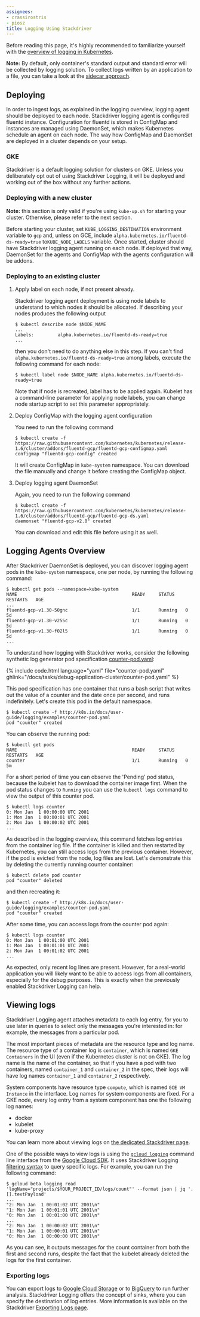 ```yaml
---
assignees:
- crassirostris
- piosz
title: Logging Using Stackdriver
---
```


Before reading this page, it's highly recommended to familiarize yourself
with the [overview of logging in Kubernetes](/docs/concepts/cluster-administration/logging).

**Note:** By default, only container's standard output and standard error will be
collected by logging solution. To collect logs written by an application to
a file, you can take a look at the [sidecar approach](/docs/concepts/cluster-administration/logging/#using-a-sidecar-container-with-the-logging-agent).

## Deploying

In order to ingest logs, as explained in the logging overview, logging agent
should be deployed to each node. Stackdriver logging agent is configured
fluentd instance. Configuration for fluentd is stored in ConfigMap and
instances are managed using DaemonSet, which makes Kubernetes schedule
an agent on each node. The way how ConfigMap and DaemonSet are deployed
in a cluster depends on your setup.

### GKE

Stackdriver is a default logging solution for clusters on GKE. Unless you
deliberately opt out of using Stackdriver Logging, it will be deployed
and working out of the box without any further actions.

### Deploying with a new cluster

**Note:** this section is only valid if you're using `kube-up.sh` for starting
your cluster. Otherwise, please refer to the next section.

Before starting your cluster, set `KUBE_LOGGING_DESTINATION` environment
variable to `gcp` and, unless on GCE, include
`alpha.kubernetes.io/fluentd-ds-ready=true` to`KUBE_NODE_LABELS` variable.
Once started, cluster should have Stackdriver logging agent running on each
node. If deployed that way, DaemonSet for the agents and ConfigMap with
the agents configuration will be addons.

### Deploying to an existing cluster

1. Apply label on each node, if not present already.

    Stackdriver logging agent deployment is using node labels to understand to
    which nodes it should be allocated. If describing your nodes produces the
    following output

    ```shell
    $ kubectl describe node $NODE_NAME
    ...
    Labels:         alpha.kubernetes.io/fluentd-ds-ready=true
    ...
    ```

    then you don't need to do anything else in this step. If you can't find
    `alpha.kubernetes.io/fluentd-ds-ready=true` among labels, execute the following
    command for each node:

    ```shell
    $ kubectl label node $NODE_NAME alpha.kubernetes.io/fluentd-ds-ready=true
    ```

    Note that if node is recreated, label has to be applied again. Kubelet
    has a command-line parameter for applying node labels, you can change node
    startup script to set this parameter appropriately.

1. Deploy ConfigMap with the logging agent configuration

    You need to run the following command

    ```shell
    $ kubectl create -f https://raw.githubusercontent.com/kubernetes/kubernetes/release-1.6/cluster/addons/fluentd-gcp/fluentd-gcp-configmap.yaml
    configmap "fluentd-gcp-config" created
    ```

    It will create ConfigMap in `kube-system` namespace. You can download the file
    manually and change it before creating the ConfigMap object.

1. Deploy logging agent DaemonSet

    Again, you need to run the following command

    ```shell
    $ kubectl create -f https://raw.githubusercontent.com/kubernetes/kubernetes/release-1.6/cluster/addons/fluentd-gcp/fluentd-gcp-ds.yaml
    daemonset "fluentd-gcp-v2.0" created
    ```

    You can download and edit this file before using it as well.

## Logging Agents Overview

After Stackdriver DaemonSet is deployed, you can discover logging agent pods
in the `kube-system` namespace, one per node, by running the following command:

```shell
$ kubectl get pods --namespace=kube-system
NAME                                           READY     STATUS    RESTARTS   AGE
...
fluentd-gcp-v1.30-50gnc                        1/1       Running   0          5d
fluentd-gcp-v1.30-v255c                        1/1       Running   0          5d
fluentd-gcp-v1.30-f02l5                        1/1       Running   0          5d
...
```

To understand how logging with Stackdriver works, consider the following
synthetic log generator pod specification [counter-pod.yaml](/docs/tasks/debug-application-cluster/counter-pod.yaml):

{% include code.html language="yaml" file="counter-pod.yaml" ghlink="/docs/tasks/debug-application-cluster/counter-pod.yaml" %}

This pod specification has one container that runs a bash script
that writes out the value of a counter and the date once per
second, and runs indefinitely. Let's create this pod in the default namespace.

```shell
$ kubectl create -f http://k8s.io/docs/user-guide/logging/examples/counter-pod.yaml
pod "counter" created
```

You can observe the running pod:

```shell
$ kubectl get pods
NAME                                           READY     STATUS    RESTARTS   AGE
counter                                        1/1       Running   0          5m
```

For a short period of time you can observe the 'Pending' pod status, because the kubelet
has to download the container image first. When the pod status changes to `Running`
you can use the `kubectl logs` command to view the output of this counter pod.

```shell
$ kubectl logs counter
0: Mon Jan  1 00:00:00 UTC 2001
1: Mon Jan  1 00:00:01 UTC 2001
2: Mon Jan  1 00:00:02 UTC 2001
...
```

As described in the logging overview, this command fetches log entries
from the container log file. If the container is killed and then restarted by
Kubernetes, you can still access logs from the previous container. However,
if the pod is evicted from the node, log files are lost. Let's demonstrate this
by deleting the currently running counter container:

```shell
$ kubectl delete pod counter
pod "counter" deleted
```

and then recreating it:

```shell
$ kubectl create -f http://k8s.io/docs/user-guide/logging/examples/counter-pod.yaml
pod "counter" created
```

After some time, you can access logs from the counter pod again:

```shell
$ kubectl logs counter
0: Mon Jan  1 00:01:00 UTC 2001
1: Mon Jan  1 00:01:01 UTC 2001
2: Mon Jan  1 00:01:02 UTC 2001
...
```

As expected, only recent log lines are present. However, for a real-world
application you will likely want to be able to access logs from all containers,
especially for the debug purposes. This is exactly when the previously enabled
Stackdriver Logging can help.

## Viewing logs

Stackdriver Logging agent attaches metadata to each log entry, for you to use later
in queries to select only the messages you're interested in: for example,
the messages from a particular pod.

The most important pieces of metadata are the resource type and log name.
The resource type of a container log is `container`, which is named
`GKE Containers` in the UI (even if the Kubernetes cluster is not on GKE).
The log name is the name of the container, so that if you have a pod with
two containers, named `container_1` and `container_2` in the spec, their logs
will have log names `container_1` and `container_2` respectively.

System components have resource type `compute`, which is named
`GCE VM Instance` in the interface. Log names for system components are fixed.
For a GKE node, every log entry from a system component has one the following
log names:

* docker
* kubelet
* kube-proxy

You can learn more about viewing logs on [the dedicated Stackdriver page](https://cloud.google.com/logging/docs/view/logs_viewer).

One of the possible ways to view logs is using the
[`gcloud logging`](https://cloud.google.com/logging/docs/api/gcloud-logging)
command line interface from the [Google Cloud SDK](https://cloud.google.com/sdk/).
It uses Stackdriver Logging [filtering syntax](https://cloud.google.com/logging/docs/view/advanced_filters)
to query specific logs. For example, you can run the following command:

```shell
$ gcloud beta logging read 'logName="projects/$YOUR_PROJECT_ID/logs/count"' --format json | jq '.[].textPayload'
...
"2: Mon Jan  1 00:01:02 UTC 2001\n"
"1: Mon Jan  1 00:01:01 UTC 2001\n"
"0: Mon Jan  1 00:01:00 UTC 2001\n"
...
"2: Mon Jan  1 00:00:02 UTC 2001\n"
"1: Mon Jan  1 00:00:01 UTC 2001\n"
"0: Mon Jan  1 00:00:00 UTC 2001\n"
```

As you can see, it outputs messages for the count container from both
the first and second runs, despite the fact that the kubelet already deleted
the logs for the first container.

### Exporting logs

You can export logs to [Google Cloud Storage](https://cloud.google.com/storage/)
or to [BigQuery](https://cloud.google.com/bigquery/) to run further
analysis. Stackdriver Logging offers the concept of sinks, where you can
specify the destination of log entries. More information is available on
the Stackdriver [Exporting Logs page](https://cloud.google.com/logging/docs/export/configure_export_v2).
